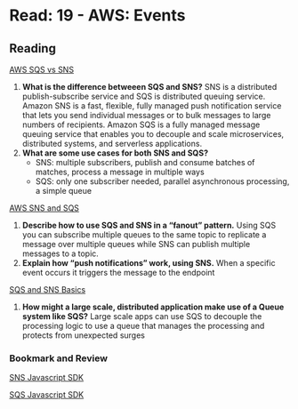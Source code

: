 # Read: 19 - AWS: Events

## Reading

[AWS SQS vs SNS](https://medium.com/awesome-cloud/aws-difference-between-sqs-and-sns-61a397bf76c5)

1. **What is the difference betweeen SQS and SNS?** SNS is a distributed publish-subscribe service and SQS is distributed queuing service. Amazon SNS is a fast, flexible, fully managed push notification service that lets you send individual messages or to bulk messages to large numbers of recipients. Amazon SQS is a fully managed message queuing service that enables you to decouple and scale microservices, distributed systems, and serverless applications.
2. **What are some use cases for both SNS and SQS?**
    * SNS: multiple subscribers, publish and consume batches of matches, process a message in multiple ways
    * SQS: only one subscriber needed, parallel asynchronous processing, a simple queue

[AWS SNS and SQS](https://www.youtube.com/watch?v=mXk0MNjlO7A)

1. **Describe how to use SQS and SNS in a “fanout” pattern.** Using SQS you can subscribe multiple queues to the same topic to replicate a message over multiple queues while SNS can publish multiple messages to a topic.
2. **Explain how “push notifications” work, using SNS.** When a specific event occurs it triggers the message to the endpoint

[SQS and SNS Basics](https://www.youtube.com/watch?v=UesxWuZMZqI)

1. **How might a large scale, distributed application make use of a Queue system like SQS?** Large scale apps can use SQS to decouple the processing logic to use a queue that manages the processing and protects from unexpected surges

### Bookmark and Review

[SNS Javascript SDK](https://docs.aws.amazon.com/AWSJavaScriptSDK/latest/AWS/SNS.html)

[SQS Javascript SDK](https://docs.aws.amazon.com/AWSJavaScriptSDK/latest/AWS/SQS.html)
